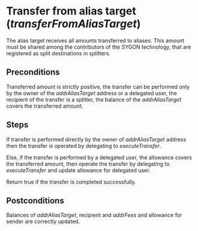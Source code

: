 # Transfer from alias target (<i>transferFromAliasTarget</i>)

The alias target receives all amounts transferred to aliases. This amount must be shared among the contributors of the SYGON technology, that are registered as split destinations in splitters.

## Preconditions
Transferred amount is strictly positive, the transfer can be performed only by the owner of the <i>addrAliasTarget</i> address or a delegated user,
the recipient of the transfer is a splitter, the balance of the <i>addrAliasTarget</i> covers the transferred amount.

## Steps
If transfer is performed directly by the owner of <i>addrAliasTarget</i> address then the transfer is operated by delegating to <i>executeTransfer</i>.

Else, if the transfer is performed by a delegated user, the allowance covers the transferred amount, then operate the transfer by 
delegating to <i>executeTransfer</i> and update allowance for delegated user.

Return true if the transfer is completed successfully.

## Postconditions
Balances of <i>addrAliasTarget</i>, recipient and <i>addrFees</i> and allowance for sender are correctly updated.
